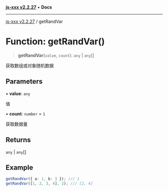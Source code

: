 [**js-xxx v2.2.27**](../README.md) • **Docs**

***

[js-xxx v2.2.27](../README.md) / getRandVar

# Function: getRandVar()

> **getRandVar**(`value`, `count`): `any` \| `any`[]

获取数组或对象随机数据

## Parameters

• **value**: `any`

值

• **count**: `number` = `1`

获取数据量

## Returns

`any` \| `any`[]

## Example

```ts
getRandVar({ a: 1, b: 3 }); /// 1
getRandVar([1, 2, 3, 4], 2); /// [2, 4]
```
